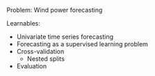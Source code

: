 Problem: Wind power forecasting

Learnables:
 - Univariate time series forecasting
 - Forecasting as a supervised learning problem 
 - Cross-validation
   - Nested splits
 - Evaluation
